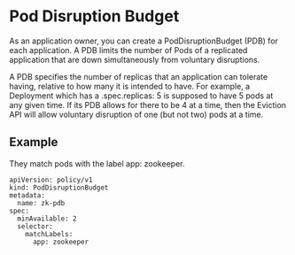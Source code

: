 # Pod Disruption Budget
As an application owner, you can create a PodDisruptionBudget (PDB) for each application. A PDB limits the number of Pods of a replicated application that are down simultaneously from voluntary disruptions. 

A PDB specifies the number of replicas that an application can tolerate having, relative to how many it is intended to have. For example, a Deployment which has a .spec.replicas: 5 is supposed to have 5 pods at any given time. If its PDB allows for there to be 4 at a time, then the Eviction API will allow voluntary disruption of one (but not two) pods at a time.

## Example
They match pods with the label app: zookeeper.

```
apiVersion: policy/v1
kind: PodDisruptionBudget
metadata:
  name: zk-pdb
spec:
  minAvailable: 2
  selector:
    matchLabels:
      app: zookeeper
```
